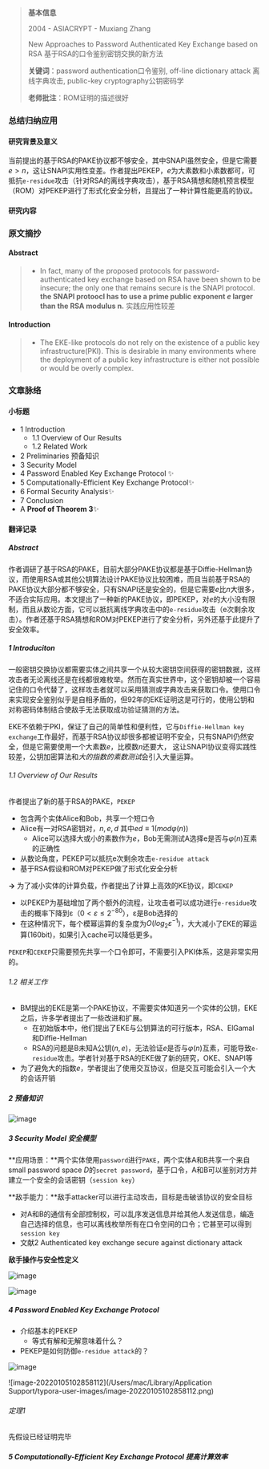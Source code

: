> **基本信息**
>
> 2004 - ASIACRYPT - Muxiang Zhang
>
> New Approaches to Password Authenticated Key Exchange based on RSA 基于RSA的口令鉴别密钥交换的新方法
>
> **关键词**：password authentication口令鉴别, off-line dictionary attack 离线字典攻击, public-key cryptography公钥密码学
>
> **老师批注**：ROM证明的描述很好

### 总结归纳应用

#### 研究背景及意义

当前提出的基于RSA的PAKE协议都不够安全，其中SNAPI虽然安全，但是它需要$e>n$，这让SNAPI实用性变差。作者提出PEKEP，$e$为大素数和小素数都可，可抵抗`e-residue`攻击（针对RSA的离线字典攻击），基于RSA猜想和随机预言模型（ROM）对PEKEP进行了形式化安全分析，且提出了一种计算性能更高的协议。

#### 研究内容



#### 







### 原文摘抄

#### Abstract

> - In fact, many of the proposed protocols for password-authenticated key exchange based on RSA have been shown to be insecure; the only one that remains secure is the SNAPI protocol. **the SNAPI protoocl has to use a prime public exponent *e* larger than the RSA modulus n.**  实践应用性较差

#### Introduction

> - The EKE-like protocols do not rely on the existence of a public key infrastructure(PKI). This is desirable in many environments where the deployment of a public key infrastructure is either not possible or would be overly complex.

### 文章脉络

#### 小标题

- 1 Introduction
	- 1.1 Overview of Our Results
	- 1.2 Related Work
- 2 Preliminaries 预备知识
- 3 Security Model
- 4 Password Enabled Key Exchange Protocol ✨
- 5 Computationally-Efficient Key Exchange Protocol✨
- 6 Formal Security Analysis✨
- 7 Conclusion
- A **Proof of Theorem 3**✨

#### 翻译记录

##### Abstract

作者调研了基于RSA的PAKE，目前大部分PAKE协议都是基于Diffie-Hellman协议，而使用RSA或其他公钥算法设计PAKE协议比较困难，而且当前基于RSA的PAKE协议大部分都不够安全，只有SNAPI还是安全的，但是它需要$e$比$n$大很多，不适合实际应用。本文提出了一种新的PAKE协议，即PEKEP，对$e$的大小没有限制，而且从数论方面，它可以抵抗离线字典攻击中的`e-residue`攻击（e次剩余攻击）。作者还基于RSA猜想和ROM对PEKEP进行了安全分析，另外还基于此提升了安全效率。

##### 1 Introduciton

一般密钥交换协议都需要实体之间共享一个从较大密钥空间获得的密钥数据，这样攻击者无论离线还是在线都很难枚举。然而在真实世界中，这个密钥却被一个容易记住的口令代替了，这样攻击者就可以采用猜测或字典攻击来获取口令。使用口令来实现安全鉴别似乎是自相矛盾的，但92年的EKE证明这是可行的，使用公钥和对称密码体制结合使敌手无法获取成功验证猜测的方法。

EKE不依赖于PKI，保证了自己的简单性和便利性，它与`Diffie-Hellman key exchange`工作最好，而基于RSA协议却很多都被证明不安全，只有SNAPI仍然安全，但是它需要使用一个大素数$e$，比模数$n$还要大， 这让SNAPI协议变得实践性较差，公钥加密算法和*大的指数的素数测试*会引入大量运算。

###### 1.1 Overview of Our Results

作者提出了新的基于RSA的PAKE，`PEKEP`

- 包含两个实体Alice和Bob，共享一个短口令
- Alice有一对RSA密钥对，$n,e,d$ 其中$ed≡1(mod φ(n))$
	- Alice可以选择大或小的素数作为$e$，Bob无需测试A选择e是否与$φ(n)$互素的正确性
- 从数论角度，PEKEP可以抵抗e次剩余攻击`e-residue attack`
- 基于RSA假设和ROM对PEKEP做了形式化安全分析

**→** 为了减小实体的计算负载，作者提出了计算上高效的KE协议，即`CEKEP`

- 以PEKEP为基础增加了两个额外的流程，让攻击者可以成功进行`e-residue`攻击的概率下降到ε（$0<ε≤2^{-80}$），ε是Bob选择的
- 在这种情况下，每个模幂运算的复杂度为$O(log_2ε^{-1})$，大大减小了EKE的幂运算(160bit)，如果引入cache可以降低更多。

`PEKEP`和`CEKEP`只需要预先共享一个口令即可，不需要引入PKI体系，这是非常实用的。

###### 1.2 相关工作

- BM提出的EKE是第一个PAKE协议，不需要实体知道另一个实体的公钥，EKE之后，许多学者提出了一些改进和扩展。
	- 在初始版本中，他们提出了EKE与公钥算法的可行版本，RSA、ElGamal和Diffie-Hellman
	- RSA的问题是B未知A公钥$(n,e)$，无法验证$e$是否与$φ(n)$互素，可能导致`e-residue`攻击。学者针对基于RSA的EKE做了新的研究，OKE、SNAPI等
- 为了避免大的指数$e$，学者提出了使用交互协议，但是交互可能会引入一个大的会话开销

##### 2 预备知识

![image](https://user-images.githubusercontent.com/40269368/148057452-cad51ca2-ba88-4621-a2cc-ef4db0c5ab63.png)

##### 3 Security Model 安全模型

**应用场景：**两个实体使用`password`进行`PAKE`，两个实体A和B共享一个来自small password space $D$的`secret password`，基于口令，A和B可以鉴别对方并建立一个安全的会话密钥（`session key`）

**敌手能力：**敌手attacker可以进行主动攻击，目标是击破该协议的安全目标

- 对A和B的通信有全部控制权，可以乱序发送信息并给其他人发送信息，编造自己选择的信息，也可以离线枚举所有在口令空间的口令；它甚至可以得到`session key`
- 文献2 Authenticated key exchange secure against dictionary attack

**敌手操作与安全性定义**

![image](https://user-images.githubusercontent.com/40269368/148065595-748a8c6d-fefd-4c0e-976b-e6f241476c6b.png)

![image](https://user-images.githubusercontent.com/40269368/148076013-6b3a5c58-487c-4cde-b6aa-afc81c4e992e.png)

##### 4 Password Enabled Key Exchange Protocol

- 介绍基本的PEKEP
	- 等式有解和无解意味着什么？
- PEKEP是如何防御`e-residue attack`的？

![image](https://user-images.githubusercontent.com/40269368/148143358-c0e068e9-a51e-4c72-99f2-93637bab3547.png)

![image-20220105102858112](/Users/mac/Library/Application Support/typora-user-images/image-20220105102858112.png)

###### 定理1



先假设已经证明完毕

##### 5 Computationally-Efficient Key Exchange Protocol 提高计算效率

